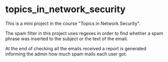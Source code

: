 # topics_in_network_security
This is a mini project in the course "Topics in Network Security".

The spam filter in this project uses regexes in order to find whether a spam phrase was inserted to the subject or the text of the email.

At the end of checking all the emails received a report is generated informing the admin how much spam mails each user got.
